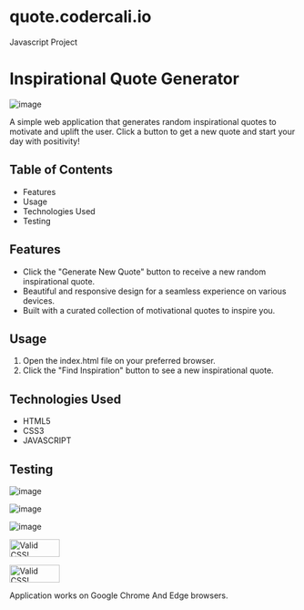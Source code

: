 # quote.codercali.io
Javascript Project
# Inspirational Quote Generator
![image](https://github.com/CoderCali/quote.codercali.io/assets/116227064/e01fa296-8e55-4eb4-8d6f-0cd377646a7b)

A simple web application that generates random inspirational quotes to motivate and uplift the user. Click a button to get a new quote and start your day with positivity!

## Table of Contents
- Features
- Usage
- Technologies Used
- Testing



## Features
- Click the "Generate New Quote" button to receive a new random inspirational quote.
- Beautiful and responsive design for a seamless experience on various devices.
- Built with a curated collection of motivational quotes to inspire you.

## Usage
1. Open the index.html file on your preferred browser.
2. Click the "Find Inspiration" button to see a new inspirational quote.

## Technologies Used
- HTML5
- CSS3
- JAVASCRIPT

## Testing
![image](https://github.com/CoderCali/quote.codercali.io/assets/116227064/3a13cd84-6b8b-4895-9d45-31a1b438e02f)

![image](https://github.com/CoderCali/quote.codercali.io/assets/116227064/c1b4c88b-8e9f-4799-8d90-34d356ac8d4c)

![image](https://github.com/CoderCali/quote.codercali.io/assets/116227064/1ea4acaf-8b1b-4069-9b5e-6e9b2e8fc8e2)

<p>
    <a href="http://jigsaw.w3.org/css-validator/check/referer">
        <img style="border:0;width:88px;height:31px"
            src="http://jigsaw.w3.org/css-validator/images/vcss"
            alt="Valid CSS!" />
    </a>
</p>
            
<p>
<a href="http://jigsaw.w3.org/css-validator/check/referer">
    <img style="border:0;width:88px;height:31px"
        src="http://jigsaw.w3.org/css-validator/images/vcss-blue"
        alt="Valid CSS!" />
    </a>
</p>

Application works on Google Chrome And Edge browsers.
        


